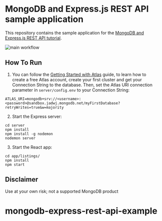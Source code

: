 # MongoDB and Express.js REST API sample application

This repository contains the sample application for the [MongoDB and Express.js REST API tutorial](https://www.mongodb.com/languages/express-mongodb-rest-api-tutorial).

![main workflow](https://github.com/mongodb-developer/mongodb-express-rest-api-example/actions/workflows/main.yml/badge.svg)

## How To Run

1. You can follow the [Getting Started with Atlas](https://docs.atlas.mongodb.com/getting-started/) guide, to learn how to create a free Atlas account, create your first cluster and get your Connection String to the database. 
Then, set the Atlas URI connection parameter in `server/config.env` to your Connection String:
```
ATLAS_URI=mongodb+srv://<username>:<password>@sandbox.jadwj.mongodb.net/myFirstDatabase?retryWrites=true&w=majority
```

2. Start the Express server:
```
cd server
npm install
npm install -g nodemon
nodemon server
```

3. Start the React app:
```
cd app/listings/
npm install
npm start
```

## Disclaimer

Use at your own risk; not a supported MongoDB product
# mongodb-express-rest-api-example
